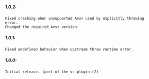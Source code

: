 ##### 1.0.2:
    Fixed crashing when unsupported Avs+ used by explicitly throwing error.
    Changed the required Avs+ version.

##### 1.0.1:
    Fixed undefined behavior when upstream throw runtime error.

##### 1.0.0:
    Initial release. (port of the vs plugin r2)
